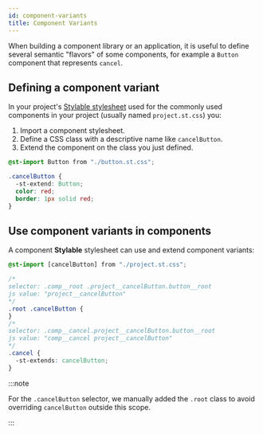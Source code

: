```yaml
---
id: component-variants
title: Component Variants
---
```


When building a component library or an application, it is useful to define several semantic "flavors" of some components, for example a `Button` component that represents `cancel`.

## Defining a component variant

In your project's [Stylable stylesheet](./project-commons.md) used for the commonly used components in your project (usually named `project.st.css`) you:

1. Import a component stylesheet.
2. Define a CSS class with a descriptive name like `cancelButton`.
3. Extend the component on the class you just defined.

```css title="project.st.css"
@st-import Button from "./button.st.css";

.cancelButton {
  -st-extend: Button;
  color: red;
  border: 1px solid red;
}
```

## Use component variants in components

A component **Stylable** stylesheet can use and extend component variants:

<!-- prettier-ignore-start -->
```css title="comp.st.css"
@st-import [cancelButton] from "./project.st.css";

/*
selector: .comp__root .project__cancelButton.button__root
js value: "project__cancelButton"
*/
.root .cancelButton {
}
/*
selector: .comp__cancel.project__cancelButton.button__root
js value: "comp__cancel project__cancelButton"
*/
.cancel {
  -st-extends: cancelButton;
}
```
<!-- prettier-ignore-end -->

:::note

For the `.cancelButton` selector, we manually added the `.root` class to avoid overriding `cancelButton` outside this scope.

:::
